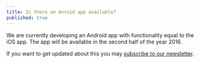 ```yaml
---
title: Is there an Anroid app available?
published: true
---
```

We are currently developing an Android app with functionality equal to the iOS app. The app will be available in the second half of the year 2016.

If you want to get updated about this you may <a href="/#newsletter">subscribe to our newsletter</a>.
